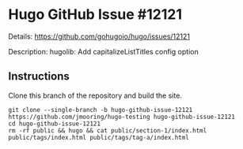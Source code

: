 # Hugo GitHub Issue #12121

Details: <https://github.com/gohugoio/hugo/issues/12121>

Description: hugolib: Add capitalizeListTitles config option

## Instructions

Clone this branch of the repository and build the site.

```text
git clone --single-branch -b hugo-github-issue-12121 https://github.com/jmooring/hugo-testing hugo-github-issue-12121
cd hugo-github-issue-12121
rm -rf public && hugo && cat public/section-1/index.html public/tags/index.html public/tags/tag-a/index.html
```
